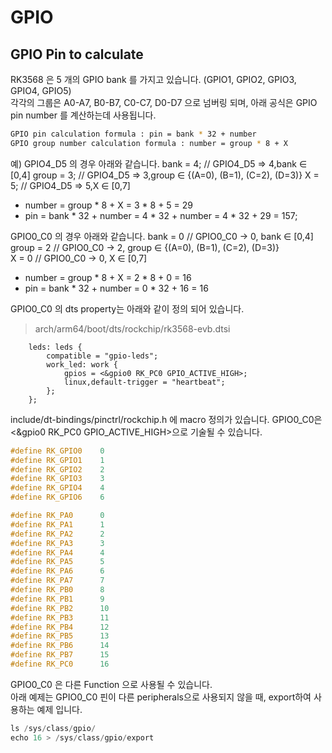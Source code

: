# GPIO 

## GPIO Pin to calculate

RK3568 은 5 개의 GPIO bank 를 가지고 있습니다. (GPIO1, GPIO2, GPIO3, GPIO4, GPIO5)  
각각의 그룹은 A0-A7, B0-B7, C0-C7, D0-D7 으로 넘버링 되며, 아래 공식은 GPIO pin number 를 계산하는데 사용됩니다. 

```bash
GPIO pin calculation formula : pin = bank * 32 + number
GPIO group number calculation formula : number = group * 8 + X
```

예) GPIO4_D5 의 경우 아래와 같습니다.
bank = 4; 	// 	GPIO4_D5 => 4,bank ∈ [0,4]
group = 3;	//	GPIO4_D5 => 3,group ∈ {(A=0), (B=1), (C=2), (D=3)}
X = 5;		//  GPIO4_D5 => 5,X ∈ [0,7]

* number = group * 8 + X = 3 * 8 + 5 = 29
* pin = bank * 32 + number = 4 * 32 + number = 4 * 32 + 29 = 157;




GPIO0_C0 의 경우 아래와 같습니다.
bank	=	0	//	GPIO0_C0 -> 0, bank ∈ [0,4]  
group	=	2	//	GPIO0_C0 -> 2, group ∈ {(A=0), (B=1), (C=2), (D=3)}  
X 		=	0	//	GPIO0_C0 -> 0, X ∈ [0,7]  

* number = group * 8 + X = 2 * 8 + 0 = 16
* pin = bank * 32 + number = 0 * 32 + 16 = 16


GPIO0_C0 의 dts property는 아래와 같이 정의 되어 있습니다. 
> arch/arm64/boot/dts/rockchip/rk3568-evb.dtsi

```dts
	leds: leds {
		compatible = "gpio-leds";
		work_led: work {
			gpios = <&gpio0 RK_PC0 GPIO_ACTIVE_HIGH>;
			linux,default-trigger = "heartbeat";
		};
	};
```

include/dt-bindings/pinctrl/rockchip.h 에 macro 정의가 있습니다. GPIO0_C0은 <&gpio0 RK_PC0 GPIO_ACTIVE_HIGH>으로 기술될 수 있습니다. 
```c
#define RK_GPIO0	0
#define RK_GPIO1	1
#define RK_GPIO2	2
#define RK_GPIO3	3
#define RK_GPIO4	4
#define RK_GPIO6	6

#define RK_PA0		0
#define RK_PA1		1
#define RK_PA2		2
#define RK_PA3		3
#define RK_PA4		4
#define RK_PA5		5
#define RK_PA6		6
#define RK_PA7		7
#define RK_PB0		8
#define RK_PB1		9
#define RK_PB2		10
#define RK_PB3		11
#define RK_PB4		12
#define RK_PB5		13
#define RK_PB6		14
#define RK_PB7		15
#define RK_PC0		16
```

GPIO0_C0 은 다른 Function 으로 사용될 수 있습니다.  
아래 예제는 GPIO0_C0 핀이 다른 peripherals으로 사용되지 않을 때, export하여 사용하는 예제 입니다. 
```c
ls /sys/class/gpio/
echo 16 > /sys/class/gpio/export

```
